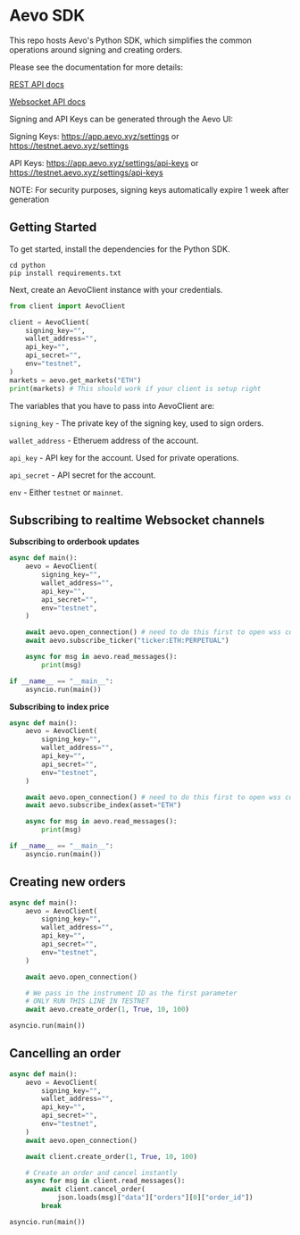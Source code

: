 Aevo SDK
===

This repo hosts Aevo's Python SDK, which simplifies the common operations around signing and creating orders.

Please see the documentation for more details:

[REST API docs](https://docs.aevo.xyz/reference/urls)

[Websocket API docs](https://docs.aevo.xyz/reference/endpoints)

Signing and API Keys can be generated through the Aevo UI:

Signing Keys: https://app.aevo.xyz/settings or https://testnet.aevo.xyz/settings

API Keys: https://app.aevo.xyz/settings/api-keys or https://testnet.aevo.xyz/settings/api-keys

NOTE: For security purposes, signing keys automatically expire 1 week after generation 

Getting Started
---

To get started, install the dependencies for the Python SDK.

```
cd python
pip install requirements.txt
```

Next, create an AevoClient instance with your credentials.

```python
from client import AevoClient

client = AevoClient(
    signing_key="",
    wallet_address="",
    api_key="",
    api_secret="",
    env="testnet",
)
markets = aevo.get_markets("ETH")
print(markets) # This should work if your client is setup right
```

The variables that you have to pass into AevoClient are:

`signing_key` - The private key of the signing key, used to sign orders.

`wallet_address` - Etheruem address of the account.

`api_key` - API key for the account. Used for private operations.

`api_secret` - API secret for the account.

`env` - Either `testnet` or `mainnet`.

Subscribing to realtime Websocket channels
---

**Subscribing to orderbook updates**

```python
async def main():
    aevo = AevoClient(
        signing_key="",
        wallet_address="",
        api_key="",
        api_secret="",
        env="testnet",
    )

    await aevo.open_connection() # need to do this first to open wss connections
    await aevo.subscribe_ticker("ticker:ETH:PERPETUAL")

    async for msg in aevo.read_messages():
        print(msg)

if __name__ == "__main__":
    asyncio.run(main())
```

**Subscribing to index price**

```python
async def main():
    aevo = AevoClient(
        signing_key="",
        wallet_address="",
        api_key="",
        api_secret="",
        env="testnet",
    )

    await aevo.open_connection() # need to do this first to open wss connections
    await aevo.subscribe_index(asset="ETH")

    async for msg in aevo.read_messages():
        print(msg)

if __name__ == "__main__":
    asyncio.run(main())
```

Creating new orders
---

```python
async def main():
    aevo = AevoClient(
        signing_key="",
        wallet_address="",
        api_key="",
        api_secret="",
        env="testnet",
    )

    await aevo.open_connection()

    # We pass in the instrument ID as the first parameter
    # ONLY RUN THIS LINE IN TESTNET
    await aevo.create_order(1, True, 10, 100)

asyncio.run(main())
```

Cancelling an order
---

```python
async def main():
    aevo = AevoClient(
        signing_key="",
        wallet_address="",
        api_key="",
        api_secret="",
        env="testnet",
    )
    await aevo.open_connection()

    await client.create_order(1, True, 10, 100)

    # Create an order and cancel instantly
    async for msg in client.read_messages():
        await client.cancel_order(
            json.loads(msg)["data"]["orders"][0]["order_id"])
        break

asyncio.run(main())
```

